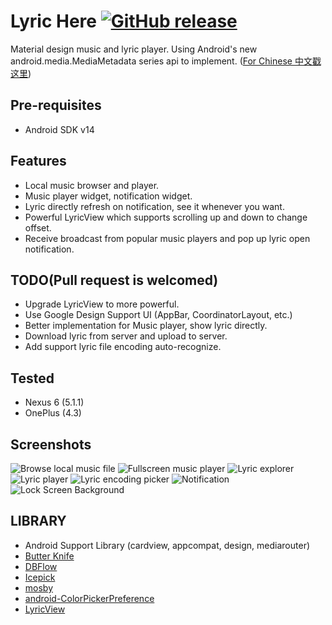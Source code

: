 Lyric Here [![GitHub release](https://img.shields.io/badge/sample%20apk-2.0.0beta-brightgreen.svg?style=flat)](https://github.com/markzhai/LyricHere/releases/download/v2.0-beta/lyric-here.apk)
==========
Material design music and lyric player. Using Android's new android.media.MediaMetadata series api to implement. ([For Chinese 中文戳这里](https://github.com/markzhai/LyricHere/blob/master/README_CN.md))

Pre-requisites
--------------
- Android SDK v14

Features
-----------
- Local music browser and player.
- Music player widget, notification widget.
- Lyric directly refresh on notification, see it whenever you want.
- Powerful LyricView which supports scrolling up and down to change offset.
- Receive broadcast from popular music players and pop up lyric open notification.

TODO(Pull request is welcomed)
------------------------------
- Upgrade LyricView to more powerful.
- Use Google Design Support UI (AppBar, CoordinatorLayout, etc.)
- Better implementation for Music player, show lyric directly.
- Download lyric from server and upload to server.
- Add support lyric file encoding auto-recognize.

Tested
------
- Nexus 6 (5.1.1)
- OnePlus (4.3)

Screenshots
-----------
![Browse local music file](art/Screenshot_2015-09-12-23-14-37.jpg "Browse local music file")
![Fullscreen music player](art/Screenshot_2015-09-12-21-13-22.jpg "Fullscreen music player")
![Lyric explorer](art/Screenshot_2015-09-12-21-13-40.jpg "Lyric explorer")
![Lyric player](art/Screenshot_2015-03-20-17-11-09.jpg "Lyric player")
![Lyric encoding picker](art/Screenshot_2015-03-20-17-11-28.jpg "Lyric encoding picker")
![Notification](art/Screenshot_2015-09-09-23-12-51.jpg "Notification")
![Lock Screen Background](art/Screenshot_2015-09-12-22-43-59.jpg "Lock Screen Background")

LIBRARY
-------
- Android Support Library (cardview, appcompat, design, mediarouter)
- [Butter Knife](https://github.com/JakeWharton/butterknife)
- [DBFlow](https://github.com/Raizlabs/DBFlow)
- [Icepick](https://github.com/frankiesardo/icepick)
- [mosby](https://github.com/sockeqwe/mosby)
- [android-ColorPickerPreference](https://github.com/attenzione/android-ColorPickerPreference)
- [LyricView](https://github.com/markzhai/LyricView)